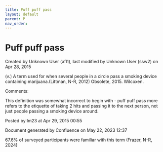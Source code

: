 ```yaml
---
title: Puff puff pass
layout: default
parent: P
nav_order:
---
```


# Puff puff pass

Created by  Unknown User (afl1), last modified by  Unknown User (ssw2) on Apr 28, 2015

(v.) A term used for when several people in a circle pass a smoking device containing marijuana.(Littman, N-R, 2012) Obsolete, 2015. Wilcoxen.

Comments:

This definition was somewhat incorrect to begin with - puff puff pass more refers to the etiquette of taking 2 hits and passing it to the next person, not just people passing a smoking device around.

Posted by lm23 at Apr 29, 2015 00:55

Document generated by Confluence on May 22, 2023 12:37

67.6% of surveyed participants were familiar with this term (Frazer, N-R, 2024)
